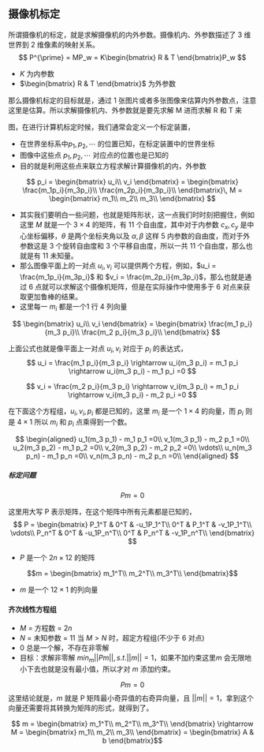 ## 摄像机标定
所谓摄像机的标定，就是求解摄像机的内外参数。摄像机内、外参数描述了 3 维世界到 2 维像素的映射关系。
$$
P^{\prime} = MP_w = K\begin{bmatrix}
    R & T
\end{bmatrix}P_w
$$


- $K$ 为内参数
- $\begin{bmatrix}
    R & T
    \end{bmatrix}$ 为外参数

那么摄像机标定的目标就是，通过 1 张图片或者多张图像来估算内外参数点，注意这里是估算。所以求解摄像机内、外参数就是要先求解 M 进而求解 R 和 T 来

图，在进行计算机标定时候，我们通常会定义一个标定装置，

- 在世界坐标系中$p_1,p_2,\cdots$ 的位置已知，在标定装置中的世界坐标
- 图像中这些点 $p_1,p_2,\cdots$ 对应点的位置也是已知的
- 目的就是利用这些点来联立方程求解计算摄像机的内，外参数

$$
p_i = \begin{bmatrix}
    u_i\\
    v_i
\end{bmatrix} = \begin{bmatrix}
    \frac{m_1p_i}{m_3p_i}\\
    \frac{m_2p_i}{m_3p_i}\\
\end{bmatrix}\, M = \begin{bmatrix}
    m_1\\
    m_2\\
    m_3\\
\end{bmatrix}
$$



- 其实我们要明白一些问题，也就是矩阵形状，这一点我们时时刻把握住，例如这里 $M$ 就是一个 $3 \times 4$ 的矩阵，有 11 个自由度，其中对于内参数 $c_x,c_y$ 是中心坐标偏移，$\theta$ 是两个坐标夹角以及 $\alpha,\beta$ 这样 5 内参数的自由度，而对于外参数这是 3 个旋转自由度和 3 个平移自由度，所以一共 11 个自由度，那么也就是有 11 未知量。
- 那么图像平面上的一对点 $u_i,v_i$ 可以提供两个方程，例如，$u_i = \frac{m_1p_i}{m_3p_i}$ 和 $v_i = \frac{m_2p_i}{m_3p_i}$，那么也就是通过 6 点就可以求解这个摄像机矩阵，但是在实际操作中使用多于 6 对点来获取更加鲁棒的结果。
- 这里每一 $m_i$ 都是一个1 行 4 列向量

$$
\begin{bmatrix}
    u_i\\
    v_i
\end{bmatrix} = \begin{bmatrix}
    \frac{m_1 p_i}{m_3 p_i}\\
    \frac{m_2 p_i}{m_3 p_i}\\
\end{bmatrix}
$$

上面公式也就是像平面上一对点 $u_i,v_i$ 对应于 $p_i$ 的表达式，
$$
u_i = \frac{m_1 p_i}{m_3 p_i} \rightarrow u_i(m_3 p_i) = m_1 p_i \rightarrow u_i(m_3 p_i) - m_1 p_i =0
$$

$$
v_i = \frac{m_2 p_i}{m_3 p_i} \rightarrow v_i(m_3 p_i) = m_1 p_i \rightarrow v_i(m_3 p_i) - m_2 p_i =0
$$

在下面这个方程组，$u_i,v_i,p_i$ 都是已知的，这里 $m_i$ 是一个 $1 \times 4$ 的向量，而 $p_i$ 则是 $4 \times 1$ 所以 $m_i$ 和 $p_i$ 点乘得到一个数。

$$
\begin{aligned}
    u_1(m_3 p_1) - m_1 p_1 =0\\
    v_1(m_3 p_1) - m_2 p_1 =0\\
    u_2(m_3 p_2) - m_1 p_2 =0\\
    v_2(m_3 p_2) - m_2 p_2 =0\\
    \vdots\\
    u_n(m_3 p_n) - m_1 p_n =0\\
    v_n(m_3 p_n) - m_2 p_n =0\\
\end{aligned}
$$


##### 标定问题

$$
Pm = 0
$$

这里用大写 P 表示矩阵，在这个矩阵中所有元素都是已知的，
$$
P = \begin{bmatrix}
    P_1^T & 0^T & -u_1P_1^T\\
    0^T & P_1^T & -v_1P_1^T\\
    \vdots\\
    P_n^T & 0^T & -u_1P_n^T\\
    0^T & P_n^T & -v_1P_n^T\\
\end{bmatrix}
$$


- $P$ 是一个 $2n \times 12$ 的矩阵

$$m = \begin{bmatrix}
    m_1^T\\
    m_2^T\\
    m_3^T\\
\end{bmatrix}$$

- $m$ 是一个 $12 \times 1$ 的列向量

#### 齐次线性方程组
- $M$ = 方程数 = $2n$
- $N$ = 未知参数 = $11$
当 $M > N$ 时，超定方程组(不少于 6 对点)
- 0 总是一个解，不存在非零解
- 目标：求解非零解 $min_{m}||Pm||,s.t. ||m||=1$，如果不加约束这里$m$ 会无限地小下去也就是没有最小值，所以才对 $m$ 添加约束。

$$Pm = 0$$
这里结论就是，$m$ 就是 P 矩阵最小奇异值的右奇异向量，且 $||m||=1$，拿到这个向量还需要将其转换为矩阵的形式，就得到了。

$$ m = \begin{bmatrix}
    m_1^T\\
    m_2^T\\
    m_3^T\\
\end{bmatrix} \rightarrow M = \begin{bmatrix}
    m_1\\
    m_2\\
    m_3\\
\end{bmatrix} = \begin{bmatrix}
    A & b
\end{bmatrix}$$



